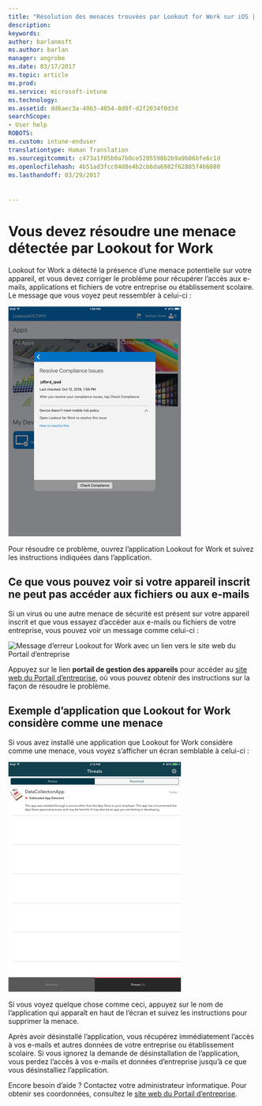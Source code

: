 ```yaml
---
title: "Résolution des menaces trouvées par Lookout for Work sur iOS | Microsoft Docs"
description: 
keywords: 
author: barlanmsft
ms.author: barlan
manager: angrobe
ms.date: 03/17/2017
ms.topic: article
ms.prod: 
ms.service: microsoft-intune
ms.technology: 
ms.assetid: dd6aec3a-4063-4054-8d0f-d2f2034f0d3d
searchScope:
- User help
ROBOTS: 
ms.custom: intune-enduser
translationtype: Human Translation
ms.sourcegitcommit: c473a1f05b0a7b0ce5205598b2b9a9b86bfe6c1d
ms.openlocfilehash: 4b51ad3fcc04d8e4b2cb6da6982f62885f466080
ms.lasthandoff: 03/29/2017


---
```


# <a name="you-need-to-resolve-a-threat-found-by-lookout-for-work"></a>Vous devez résoudre une menace détectée par Lookout for Work

Lookout for Work a détecté la présence d’une menace potentielle sur votre appareil, et vous devez corriger le problème pour récupérer l’accès aux e-mails, applications et fichiers de votre entreprise ou établissement scolaire. Le message que vous voyez peut ressembler à celui-ci :

![Message de non-conformité issu de Lookout for Work](./media/ios-lfw-noncompliant-in-ssp.png)

Pour résoudre ce problème, ouvrez l’application Lookout for Work et suivez les instructions indiquées dans l’application.

## <a name="what-you-might-see-if-your-enrolled-device-is-blocked-from-accessing-email-or-files"></a>Ce que vous pouvez voir si votre appareil inscrit ne peut pas accéder aux fichiers ou aux e-mails

Si un virus ou une autre menace de sécurité est présent sur votre appareil inscrit et que vous essayez d’accéder aux e-mails ou fichiers de votre entreprise, vous pouvez voir un message comme celui-ci :

![Message d’erreur Lookout for Work avec un lien vers le site web du Portail d’entreprise](./media/mtd-go-to-device-management-portal-android.png)

Appuyez sur le lien **portail de gestion des appareils** pour accéder au [site web du Portail d’entreprise](http://portal.manage.microsoft.com), où vous pouvez obtenir des instructions sur la façon de résoudre le problème.

## <a name="example-of-an-app-that-lookout-for-work-sees-as-a-threat"></a>Exemple d’application que Lookout for Work considère comme une menace

Si vous avez installé une application que Lookout for Work considère comme une menace, vous voyez s’afficher un écran semblable à celui-ci :

![Exemple de message d’alerte de virus envoyé par Lookout for Work](./media/ios-lfw-threat-example.png)

Si vous voyez quelque chose comme ceci, appuyez sur le nom de l’application qui apparaît en haut de l’écran et suivez les instructions pour supprimer la menace.

Après avoir désinstallé l’application, vous récupérez immédiatement l’accès à vos e-mails et autres données de votre entreprise ou établissement scolaire. Si vous ignorez la demande de désinstallation de l’application, vous perdez l’accès à vos e-mails et données d’entreprise jusqu’à ce que vous désinstalliez l’application.

Encore besoin d’aide ? Contactez votre administrateur informatique. Pour obtenir ses coordonnées, consultez le [site web du Portail d’entreprise](http://portal.manage.microsoft.com).

